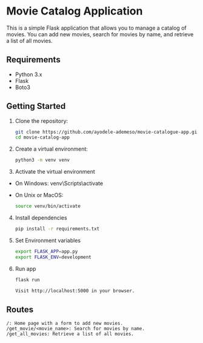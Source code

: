 # Movie Catalog Application

This is a simple Flask application that allows you to manage a catalog of movies. You can add new movies, search for movies by name, and retrieve a list of all movies.

## Requirements

- Python 3.x
- Flask
- Boto3

## Getting Started

1. Clone the repository:

   ```bash
   git clone https://github.com/ayodele-ademeso/movie-catalogue-app.git
   cd movie-catalog-app

2. Create a virtual environment:

    ```bash
    python3 -m venv venv

3. Activate the virtual environment

- On Windows:
    venv\Scripts\activate

- On Unix or MacOS:
    ```bash
    source venv/bin/activate

4. Install dependencies

    ```bash
    pip install -r requirements.txt

5. Set Environment variables

    ```bash
    export FLASK_APP=app.py
    export FLASK_ENV=development

6. Run app

    ```bash
    flask run

    Visit http://localhost:5000 in your browser.

## Routes
    /: Home page with a form to add new movies.
    /get_movie/<movie_name>: Search for movies by name.
    /get_all_movies: Retrieve a list of all movies.

